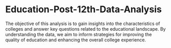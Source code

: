 # Education-Post-12th-Data-Analysis
The objective of this analysis is to gain insights into the characteristics of colleges and answer key questions related to the educational landscape. By understanding the data, we aim to inform strategies for improving the quality of education and enhancing the overall college experience.
